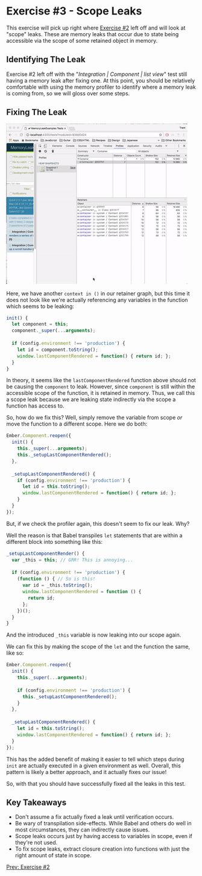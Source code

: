 # Exercise #3 - Scope Leaks

This exercise will pick up right where [Exercise #2](./exercise-2.md) left off
and will look at "scope" leaks. These are memory leaks that occur due to state
being accessible via the scope of some retained object in memory.

## Identifying The Leak

Exercise #2 left off with the "_Integration | Component | list view_" test still
having a memory leak after fixing one. At this point, you should be relatively
comfortable with using the memory profiler to identify where a memory leak is
coming from, so we will gloss over some steps.

## Fixing The Leak

![Finding the scope leak from a snapshot](./images/exercise-3/finding-the-scope-leak.gif)

Here, we have another `context in ()` in our retainer graph, but this time it
does not look like we're actually referencing any variables in the function
which seems to be leaking:

```js
init() {
  let component = this;
  component._super(...arguments);

  if (config.environment !== 'production') {
    let id = component.toString();
    window.lastComponentRendered = function() { return id; };
  }
}
```

In theory, it seems like the `lastComponentRendered` function above should not
be causing the `component` to leak. However, since `component` is still within
the accessible scope of the function, it is retained in memory. Thus, we call
this a scope leak because we are leaking state indirectly via the scope a
function has access to.

So, how do we fix this? Well, simply remove the variable from scope _or_ move
the function to a different scope. Here we do both:

```js
Ember.Component.reopen({
  init() {
    this._super(...arguments);
    this._setupLastComponentRendered();
  },

  _setupLastComponentRendered() {
    if (config.environment !== 'production') {
      let id = this.toString();
      window.lastComponentRendered = function() { return id; };
    }
  }
});
```

But, if we check the profiler again, this doesn't seem to fix our leak. Why?

Well the reason is that Babel transpiles `let` statements that are within a
different block into something like this:

```js
_setupLastComponentRender() {
  var _this = this; // GRR! This is annoying...

  if (config.environment !== 'production') {
    (function () { // So is this!
      var id = _this.toString();
      window.lastComponentRendered = function () {
        return id;
      };
    })();
  }
}
```

And the introduced `_this` variable is now leaking into our scope again.

We can fix this by making the scope of the `let` and the function the same, like
so:

```js
Ember.Component.reopen({
  init() {
    this._super(...arguments);

    if (config.environment !== 'production') {
      this._setupLastComponentRendered();
    }
  },

  _setupLastComponentRendered() {
    let id = this.toString();
    window.lastComponentRendered = function() { return id; };
  }
});
```

This has the added benefit of making it easier to tell which steps during `init`
are actually executed in a given environment as well. Overall, this pattern is
likely a better approach, and it actually fixes our issue!

So, with that you should have successfully fixed all the leaks in this test.

## Key Takeaways

* Don't assume a fix actually fixed a leak until verification occurs.
* Be wary of transpilation side-effects. While Babel and others do well in most
  circumstances, they can indirectly cause issues.
* Scope leaks occurs just by having access to variables in scope, even if
  they're not used.
* To fix scope leaks, extract closure creation into functions with just the
  right amount of state in scope.

[Prev: Exercise #2](./exercise-2.md)
